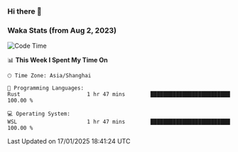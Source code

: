 ### Hi there 👋

### Waka Stats (from Aug 2, 2023)

<!--START_SECTION:waka-->
![Code Time](http://img.shields.io/badge/Code%20Time-611%20hrs%2039%20mins-blue)

📊 **This Week I Spent My Time On** 

```text
🕑︎ Time Zone: Asia/Shanghai

💬 Programming Languages: 
Rust                     1 hr 47 mins        █████████████████████████   100.00 % 

💻 Operating System: 
WSL                      1 hr 47 mins        █████████████████████████   100.00 % 
```


 Last Updated on 17/01/2025 18:41:24 UTC
<!--END_SECTION:waka-->
